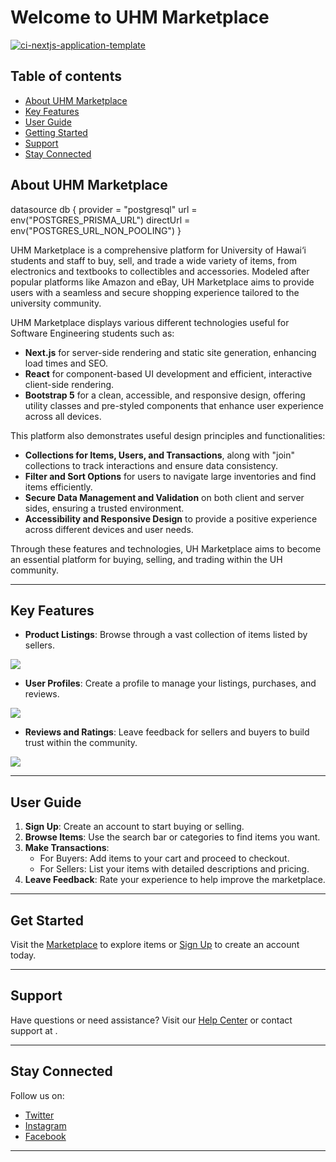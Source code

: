 # Welcome to UHM Marketplace
[![ci-nextjs-application-template](https://github.com/uhm-marketplace/MnM-Final/actions/workflows/ci.yml/badge.svg)](https://github.com/uhm-marketplace/MnM-Final/actions/workflows/ci.yml)

## Table of contents
* [About UHM Marketplace](#about-uhm-marketplace)
* [Key Features](#key-features)
* [User Guide](#user-guide)
* [Getting Started](#get-started)
* [Support](#support)
* [Stay Connected](#stay-connected)

## About UHM Marketplace

datasource db {
  provider  = "postgresql"
  url       = env("POSTGRES_PRISMA_URL")
  directUrl = env("POSTGRES_URL_NON_POOLING")
}

UHM Marketplace is a comprehensive platform for University of Hawai‘i students and staff to buy, sell, and trade a wide variety of items, from electronics and textbooks to collectibles and accessories. Modeled after popular platforms like Amazon and eBay, UH Marketplace aims to provide users with a seamless and secure shopping experience tailored to the university community.

UHM Marketplace displays various different technologies useful for Software Engineering students such as:
* **Next.js** for server-side rendering and static site generation, enhancing load times and SEO.
* **React** for component-based UI development and efficient, interactive client-side rendering.
* **Bootstrap 5** for a clean, accessible, and responsive design, offering utility classes and pre-styled components that enhance user experience across all devices.

This platform also demonstrates useful design principles and functionalities:

* **Collections for Items, Users, and Transactions**, along with "join" collections to track interactions and ensure data consistency.
* **Filter and Sort Options** for users to navigate large inventories and find items efficiently.
* **Secure Data Management and Validation** on both client and server sides, ensuring a trusted environment.
* **Accessibility and Responsive Design** to provide a positive experience across different devices and user needs.

Through these features and technologies, UH Marketplace aims to become an essential platform for buying, selling, and trading within the UH community.

---

## Key Features

- **Product Listings**: Browse through a vast collection of items listed by sellers.

![](public/ReadMe-images/hex-landing-page.jpg)

- **User Profiles**: Create a profile to manage your listings, purchases, and reviews.

![](public/ReadMe-images/amazonsign-in.jpg)
  
- **Reviews and Ratings**: Leave feedback for sellers and buyers to build trust within the community.

![](public/ReadMe-images/reviews.jpg)

---

## User Guide

1. **Sign Up**: Create an account to start buying or selling.
2. **Browse Items**: Use the search bar or categories to find items you want.
3. **Make Transactions**:
    - For Buyers: Add items to your cart and proceed to checkout.
    - For Sellers: List your items with detailed descriptions and pricing.
4. **Leave Feedback**: Rate your experience to help improve the marketplace.

---

## Get Started

Visit the [Marketplace](#) to explore items or [Sign Up](#) to create an account today.

---

## Support

Have questions or need assistance? Visit our [Help Center](#) or contact support at .

---

## Stay Connected

Follow us on:
- [Twitter](#)
- [Instagram](#)
- [Facebook](#)

---
